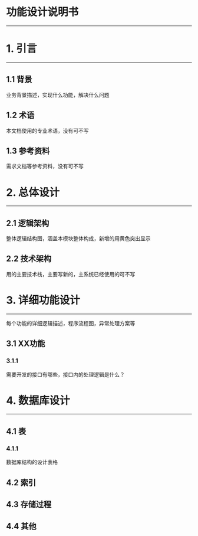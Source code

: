 # 功能设计说明书

---

# 1. 引言

---

## 1.1 背景

业务背景描述，实现什么功能，解决什么问题

## 1.2 术语

本文档使用的专业术语，没有可不写

## 1.3 参考资料

需求文档等参考资料，没有可不写

# 2. 总体设计

---

## 2.1 逻辑架构

整体逻辑结构图，涵盖本模块整体构成，新增的用黄色突出显示

## 2.2 技术架构

用的主要技术栈，主要写新的，主系统已经使用的可不写

# 3. 详细功能设计

---

每个功能的详细逻辑描述，程序流程图，异常处理方案等

## 3.1 XX功能

### 3.1.1 

需要开发的接口有哪些，接口内的处理逻辑是什么？



# 4. 数据库设计

---

## 4.1 表

### 4.1.1 

数据库结构的设计表格

## 4.2 索引

## 4.3 存储过程

## 4.4 其他
